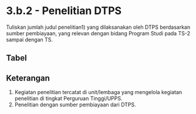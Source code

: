---
---

<script setup>
import { useData } from 'vitepress'
// import Table from '../components/tabel-3b2.vue'

const { page } = useData()
</script>

# 3.b.2 - Penelitian DTPS

Tuliskan jumlah judul penelitian1) yang dilaksanakan oleh DTPS berdasarkan sumber pembiayaan, yang relevan dengan bidang Program Studi pada TS-2 sampai dengan TS.

## Tabel

<!-- <Table :data="page.frontmatter.data" /> -->

## Keterangan

1. Kegiatan penelitian tercatat di unit/lembaga yang mengelola kegiatan penelitian di tingkat Perguruan Tinggi/UPPS.
1. Penelitian dengan sumber pembiayaan dari DTPS.
